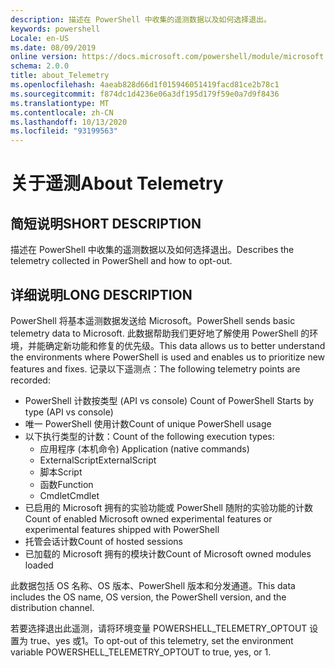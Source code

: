 ```yaml
---
description: 描述在 PowerShell 中收集的遥测数据以及如何选择退出。
keywords: powershell
Locale: en-US
ms.date: 08/09/2019
online version: https://docs.microsoft.com/powershell/module/microsoft.powershell.core/about/about_telemetry?view=powershell-7&WT.mc_id=ps-gethelp
schema: 2.0.0
title: about_Telemetry
ms.openlocfilehash: 4aeab828d66d1f015946051419facd81ce2b78c1
ms.sourcegitcommit: f874dc1d4236e06a3df195d179f59e0a7d9f8436
ms.translationtype: MT
ms.contentlocale: zh-CN
ms.lasthandoff: 10/13/2020
ms.locfileid: "93199563"
---
```

# <a name="about-telemetry"></a><span data-ttu-id="48033-104">关于遥测</span><span class="sxs-lookup"><span data-stu-id="48033-104">About Telemetry</span></span>

## <a name="short-description"></a><span data-ttu-id="48033-105">简短说明</span><span class="sxs-lookup"><span data-stu-id="48033-105">SHORT DESCRIPTION</span></span>

<span data-ttu-id="48033-106">描述在 PowerShell 中收集的遥测数据以及如何选择退出。</span><span class="sxs-lookup"><span data-stu-id="48033-106">Describes the telemetry collected in PowerShell and how to opt-out.</span></span>

## <a name="long-description"></a><span data-ttu-id="48033-107">详细说明</span><span class="sxs-lookup"><span data-stu-id="48033-107">LONG DESCRIPTION</span></span>

<span data-ttu-id="48033-108">PowerShell 将基本遥测数据发送给 Microsoft。</span><span class="sxs-lookup"><span data-stu-id="48033-108">PowerShell sends basic telemetry data to Microsoft.</span></span>
<span data-ttu-id="48033-109">此数据帮助我们更好地了解使用 PowerShell 的环境，并能确定新功能和修复的优先级。</span><span class="sxs-lookup"><span data-stu-id="48033-109">This data allows us to better understand the environments where PowerShell is used and enables us to prioritize new features and fixes.</span></span>
<span data-ttu-id="48033-110">记录以下遥测点：</span><span class="sxs-lookup"><span data-stu-id="48033-110">The following telemetry points are recorded:</span></span>

- <span data-ttu-id="48033-111">PowerShell 计数按类型 (API vs console) </span><span class="sxs-lookup"><span data-stu-id="48033-111">Count of PowerShell Starts by type (API vs console)</span></span>
- <span data-ttu-id="48033-112">唯一 PowerShell 使用计数</span><span class="sxs-lookup"><span data-stu-id="48033-112">Count of unique PowerShell usage</span></span>
- <span data-ttu-id="48033-113">以下执行类型的计数：</span><span class="sxs-lookup"><span data-stu-id="48033-113">Count of the following execution types:</span></span>
  - <span data-ttu-id="48033-114">应用程序 (本机命令) </span><span class="sxs-lookup"><span data-stu-id="48033-114">Application (native commands)</span></span>
  - <span data-ttu-id="48033-115">ExternalScript</span><span class="sxs-lookup"><span data-stu-id="48033-115">ExternalScript</span></span>
  - <span data-ttu-id="48033-116">脚本</span><span class="sxs-lookup"><span data-stu-id="48033-116">Script</span></span>
  - <span data-ttu-id="48033-117">函数</span><span class="sxs-lookup"><span data-stu-id="48033-117">Function</span></span>
  - <span data-ttu-id="48033-118">Cmdlet</span><span class="sxs-lookup"><span data-stu-id="48033-118">Cmdlet</span></span>
- <span data-ttu-id="48033-119">已启用的 Microsoft 拥有的实验功能或 PowerShell 随附的实验功能的计数</span><span class="sxs-lookup"><span data-stu-id="48033-119">Count of enabled Microsoft owned experimental features or experimental features shipped with PowerShell</span></span>
- <span data-ttu-id="48033-120">托管会话计数</span><span class="sxs-lookup"><span data-stu-id="48033-120">Count of hosted sessions</span></span>
- <span data-ttu-id="48033-121">已加载的 Microsoft 拥有的模块计数</span><span class="sxs-lookup"><span data-stu-id="48033-121">Count of Microsoft owned modules loaded</span></span>

<span data-ttu-id="48033-122">此数据包括 OS 名称、OS 版本、PowerShell 版本和分发通道。</span><span class="sxs-lookup"><span data-stu-id="48033-122">This data includes the OS name, OS version, the PowerShell version, and the distribution channel.</span></span>

<span data-ttu-id="48033-123">若要选择退出此遥测，请将环境变量 POWERSHELL_TELEMETRY_OPTOUT 设置为 true、yes 或1。</span><span class="sxs-lookup"><span data-stu-id="48033-123">To opt-out of this telemetry, set the environment variable POWERSHELL_TELEMETRY_OPTOUT to true, yes, or 1.</span></span>
